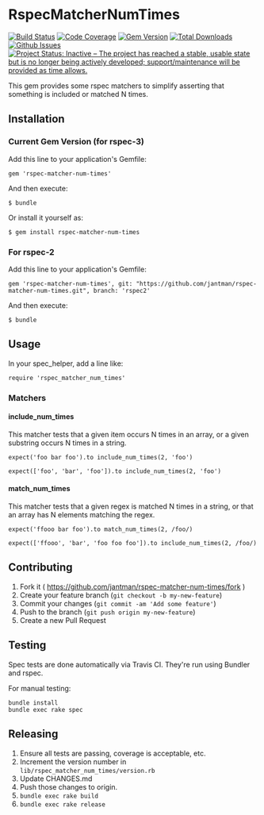 # RspecMatcherNumTimes

[![Build Status](https://travis-ci.org/jantman/rspec-matcher-num-times.svg?branch=master)](https://travis-ci.org/jantman/rspec-matcher-num-times)
[![Code Coverage](https://codecov.io/github/jantman/rspec-matcher-num-times/coverage.svg?branch=master)](https://codecov.io/github/jantman/rspec-matcher-num-times?branch=master)
[![Gem Version](https://img.shields.io/gem/v/rspec-matcher-num-times.svg)](https://rubygems.org/gems/rspec-matcher-num-times)
[![Total Downloads](https://img.shields.io/gem/dt/rspec-matcher-num-times.svg)](https://rubygems.org/gems/rspec-matcher-num-times)
[![Github Issues](https://img.shields.io/github/issues/jantman/rspec-matcher-num-times.svg)](https://github.com/jantman/rspec-matcher-num-times/issues)
[![Project Status: Inactive – The project has reached a stable, usable state but is no longer being actively developed; support/maintenance will be provided as time allows.](http://www.repostatus.org/badges/latest/inactive.svg)](http://www.repostatus.org/#inactive)

This gem provides some rspec matchers to simplify asserting that something is included or matched N times.

## Installation

### Current Gem Version (for rspec-3)

Add this line to your application's Gemfile:

    gem 'rspec-matcher-num-times'

And then execute:

    $ bundle

Or install it yourself as:

    $ gem install rspec-matcher-num-times

### For rspec-2

Add this line to your application's Gemfile:

    gem 'rspec-matcher-num-times', git: "https://github.com/jantman/rspec-matcher-num-times.git", branch: 'rspec2'

And then execute:

    $ bundle

## Usage

In your spec_helper, add a line like:

    require 'rspec_matcher_num_times'

### Matchers

#### include_num_times

This matcher tests that a given item occurs N times in an array, or a given
substring occurs N times in a string.

    expect('foo bar foo').to include_num_times(2, 'foo')

    expect(['foo', 'bar', 'foo']).to include_num_times(2, 'foo')

#### match_num_times

This matcher tests that a given regex is matched N times in a string, or
that an array has N elements matching the regex.

    expect('ffooo bar foo').to match_num_times(2, /foo/)

    expect(['ffooo', 'bar', 'foo foo foo']).to include_num_times(2, /foo/)

## Contributing

1. Fork it ( https://github.com/jantman/rspec-matcher-num-times/fork )
2. Create your feature branch (`git checkout -b my-new-feature`)
3. Commit your changes (`git commit -am 'Add some feature'`)
4. Push to the branch (`git push origin my-new-feature`)
5. Create a new Pull Request

## Testing

Spec tests are done automatically via Travis CI. They're run using Bundler and rspec.

For manual testing:

    bundle install
    bundle exec rake spec

## Releasing

1. Ensure all tests are passing, coverage is acceptable, etc.
2. Increment the version number in ``lib/rspec_matcher_num_times/version.rb``
3. Update CHANGES.md
4. Push those changes to origin.
5. ``bundle exec rake build``
6. ``bundle exec rake release``
